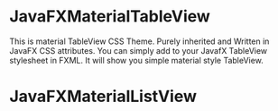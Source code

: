 # JavaFXMaterialTableView 
This is material TableView CSS Theme. Purely inherited and Written in JavaFX CSS attributes.
You can simply add to your JavafX TableView stylesheet in FXML. It will show you simple material style TableView.
# JavaFXMaterialListView 
